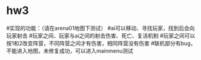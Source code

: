 # hw3
 
#实现的功能：（请在arena01地图下测试）
#ai可以移动、寻找玩家，找到后会向玩家射击
#玩家之间、玩家与ai之间的射击伤害、死亡、复活机制
#玩家之间可以按1和2改变阵营，不同阵营之间才有伤害，相同阵营没有伤害
#联机部分有bug，不能进入地图，未修复成功，可以进入mainmenu测试
